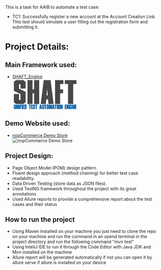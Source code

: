 This is a task for AAIB to automate a test case:
* TC1: Successfully register a new account at the Account Creation Link. This test should
simulate a user filling out the registration form and submitting it.

# Project Details:
## Main Framework used:
* [SHAFT_Engine](https://github.com/ShaftHQ/SHAFT_ENGINE) <br><img height="100" title="SHAFT_Engine" src="https://github.com/ShaftHQ/SHAFT_ENGINE/blob/main/src/main/resources/images/shaft.png">
## Demo Website used:
* [nopCommerce Demo Store](https://demo.nopcommerce.com/) <br><img title="nopCommerce Demo Store" src="https://demo.nopcommerce.com/Themes/DefaultClean/Content/images/logo.png">
## Project Design:
* Page Object Model (POM) design pattern.
* Fluent design approach (method chaining) for better test case readability.
* Data Driven Testing (store data as JSON files).
* Used TestNG framework throughout the project with its great annotations
* Used Allure reports to provide a comprehensive report about the test cases and their status

## How to run the project 
* Using Maven installed on your machine you just need to clone the repo on your machine and run the command in an opend terminal in the project directory and run the following command "mvn test"
* Using InteliJ IDE to run it through the Code Editor with Java JDK and Mvn installed on the machine
* Allure report will be generated automatically if not you can open it by allure serve if allure is installed on your device  
